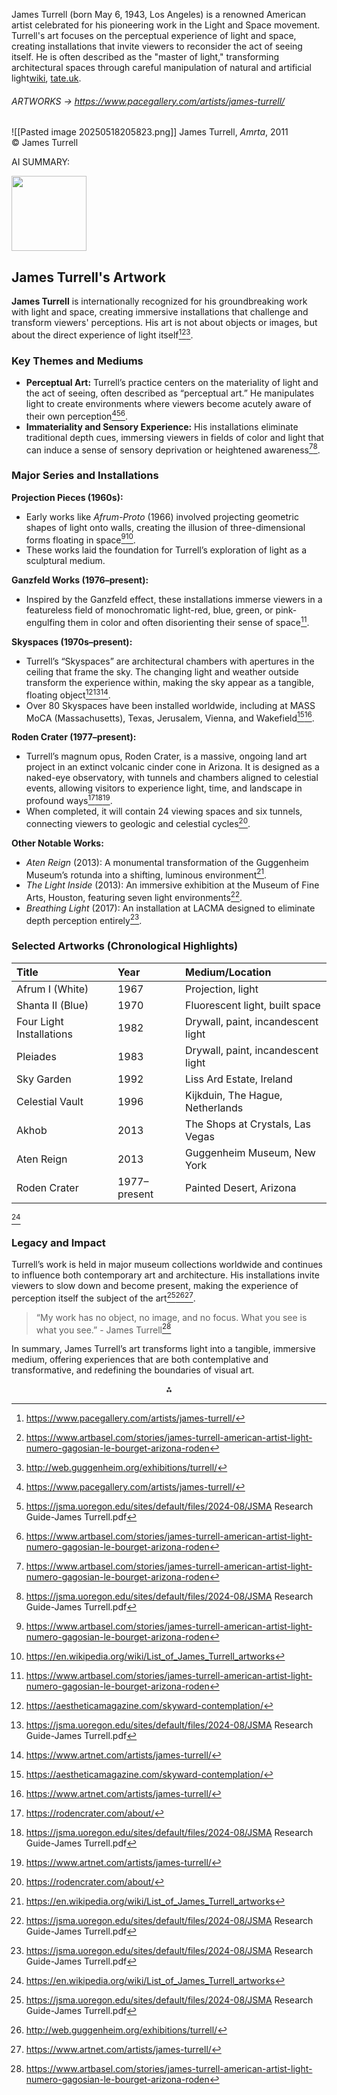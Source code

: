 James Turrell (born May 6, 1943, Los Angeles) is a renowned American artist celebrated for his pioneering work in the Light and Space movement. Turrell's art focuses on the perceptual experience of light and space, creating installations that invite viewers to reconsider the act of seeing itself. He is often described as the "master of light," transforming architectural spaces through careful manipulation of natural and artificial light[wiki](https://en.wikipedia.org/wiki/James_Turrell), [tate.uk](https://www.tate.org.uk/art/artists/james-turrell-7017).


###### ARTWORKS ->  https://www.pacegallery.com/artists/james-turrell/ 

![[Pasted image 20250518205823.png]]
James Turrell, _Amrta_, 2011 © James Turrell 


AI SUMMARY:

<img src="https://r2cdn.perplexity.ai/pplx-full-logo-primary-dark%402x.png" class="logo" width="120"/>

## James Turrell's Artwork

**James Turrell** is internationally recognized for his groundbreaking work with light and space, creating immersive installations that challenge and transform viewers' perceptions. His art is not about objects or images, but about the direct experience of light itself[^1][^3][^7].



### Key Themes and Mediums

- **Perceptual Art:** Turrell’s practice centers on the materiality of light and the act of seeing, often described as “perceptual art.” He manipulates light to create environments where viewers become acutely aware of their own perception[^1][^2][^3].
- **Immateriality and Sensory Experience:** His installations eliminate traditional depth cues, immersing viewers in fields of color and light that can induce a sense of sensory deprivation or heightened awareness[^3][^2].


### Major Series and Installations

**Projection Pieces (1960s):**

- Early works like *Afrum-Proto* (1966) involved projecting geometric shapes of light onto walls, creating the illusion of three-dimensional forms floating in space[^3][^8].
- These works laid the foundation for Turrell’s exploration of light as a sculptural medium.

**Ganzfeld Works (1976–present):**

- Inspired by the Ganzfeld effect, these installations immerse viewers in a featureless field of monochromatic light-red, blue, green, or pink-engulfing them in color and often disorienting their sense of space[^3].

**Skyspaces (1970s–present):**

- Turrell’s “Skyspaces” are architectural chambers with apertures in the ceiling that frame the sky. The changing light and weather outside transform the experience within, making the sky appear as a tangible, floating object[^4][^2][^9].
- Over 80 Skyspaces have been installed worldwide, including at MASS MoCA (Massachusetts), Texas, Jerusalem, Vienna, and Wakefield[^4][^9].

**Roden Crater (1977–present):**

- Turrell’s magnum opus, Roden Crater, is a massive, ongoing land art project in an extinct volcanic cinder cone in Arizona. It is designed as a naked-eye observatory, with tunnels and chambers aligned to celestial events, allowing visitors to experience light, time, and landscape in profound ways[^5][^2][^9].
- When completed, it will contain 24 viewing spaces and six tunnels, connecting viewers to geologic and celestial cycles[^5].

**Other Notable Works:**

- *Aten Reign* (2013): A monumental transformation of the Guggenheim Museum’s rotunda into a shifting, luminous environment[^8].
- *The Light Inside* (2013): An immersive exhibition at the Museum of Fine Arts, Houston, featuring seven light environments[^2].
- *Breathing Light* (2017): An installation at LACMA designed to eliminate depth perception entirely[^2].


### Selected Artworks (Chronological Highlights)

| Title | Year | Medium/Location |
| :-- | :-- | :-- |
| Afrum I (White) | 1967 | Projection, light |
| Shanta II (Blue) | 1970 | Fluorescent light, built space |
| Four Light Installations | 1982 | Drywall, paint, incandescent light |
| Pleiades | 1983 | Drywall, paint, incandescent light |
| Sky Garden | 1992 | Liss Ard Estate, Ireland |
| Celestial Vault | 1996 | Kijkduin, The Hague, Netherlands |
| Akhob | 2013 | The Shops at Crystals, Las Vegas |
| Aten Reign | 2013 | Guggenheim Museum, New York |
| Roden Crater | 1977–present | Painted Desert, Arizona |

[^8]

### Legacy and Impact

Turrell’s work is held in major museum collections worldwide and continues to influence both contemporary art and architecture. His installations invite viewers to slow down and become present, making the experience of perception itself the subject of the art[^2][^7][^9].

> “My work has no object, no image, and no focus. What you see is what you see.” - James Turrell[^3]

In summary, James Turrell’s art transforms light into a tangible, immersive medium, offering experiences that are both contemplative and transformative, and redefining the boundaries of visual art.

<div style="text-align: center">⁂</div>

[^1]: https://www.pacegallery.com/artists/james-turrell/

[^2]: https://jsma.uoregon.edu/sites/default/files/2024-08/JSMA Research Guide-James Turrell.pdf

[^3]: https://www.artbasel.com/stories/james-turrell-american-artist-light-numero-gagosian-le-bourget-arizona-roden

[^4]: https://aestheticamagazine.com/skyward-contemplation/

[^5]: https://rodencrater.com/about/

[^6]: https://www.wikiart.org/en/james-turrell

[^7]: http://web.guggenheim.org/exhibitions/turrell/

[^8]: https://en.wikipedia.org/wiki/List_of_James_Turrell_artworks

[^9]: https://www.artnet.com/artists/james-turrell/

[^10]: https://www.artsy.net/artist/james-turrell
